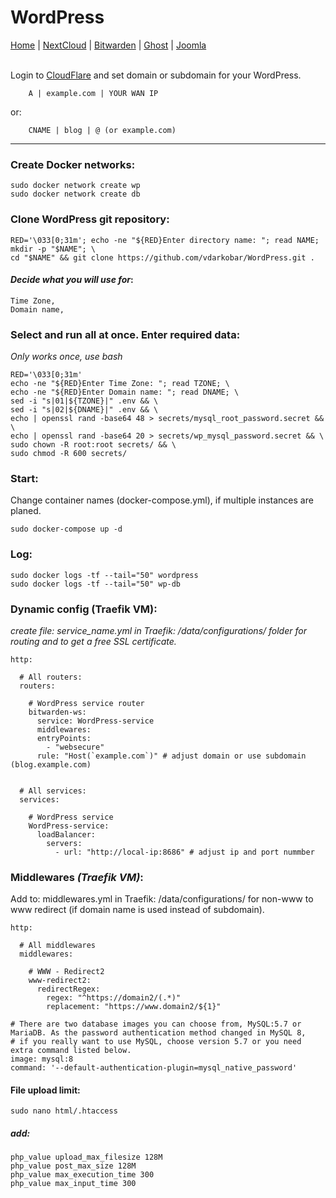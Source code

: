 # WordPress
  
<p align="left">
  <a href="https://github.com/vdarkobar/Home_Cloud#proxmox">Home</a> |
  <a href="https://github.com/vdarkobar/NextCloud#nextcloud">NextCloud</a> |
  <a href="https://github.com/vdarkobar/Bitwarden#bitwarden">Bitwarden</a> |
  <a href="https://github.com/vdarkobar/Ghost-blog">Ghost</a> |
  <a href="https://github.com/vdarkobar/Portainer">Joomla</a>  
  <br><br>
</p>  
  
Login to <a href="https://dash.cloudflare.com/">CloudFlare</a>  and set domain or subdomain for your WordPress.
```
    A | example.com | YOUR WAN IP
```
or:
```
    CNAME | blog | @ (or example.com)
```

---

### Create Docker networks:
```
sudo docker network create wp
sudo docker network create db
```
### Clone WordPress git repository:
```
RED='\033[0;31m'; echo -ne "${RED}Enter directory name: "; read NAME; mkdir -p "$NAME"; \
cd "$NAME" && git clone https://github.com/vdarkobar/WordPress.git .
```
  
#### *Decide what you will use for*:
```
Time Zone,
Domain name,
```
  
### Select and run all at once. Enter required data:
*Only works once, use bash*
```
RED='\033[0;31m'
echo -ne "${RED}Enter Time Zone: "; read TZONE; \
echo -ne "${RED}Enter Domain name: "; read DNAME; \
sed -i "s|01|${TZONE}|" .env && \
sed -i "s|02|${DNAME}|" .env && \
echo | openssl rand -base64 48 > secrets/mysql_root_password.secret && \
echo | openssl rand -base64 20 > secrets/wp_mysql_password.secret && \
sudo chown -R root:root secrets/ && \
sudo chmod -R 600 secrets/
```
    
### Start:  
Change container names (docker-compose.yml), if multiple instances are planed.
```
sudo docker-compose up -d
```
### Log:
```
sudo docker logs -tf --tail="50" wordpress
sudo docker logs -tf --tail="50" wp-db
```
  
### Dynamic config (Traefik VM):
*create file: service_name.yml in Traefik: /data/configurations/ folder for routing and to get a free SSL certificate.*

```
http:

  # All routers:
  routers:

    # WordPress service router
    bitwarden-ws:
      service: WordPress-service
      middlewares:
      entryPoints:
        - "websecure"
      rule: "Host(`example.com`)" # adjust domain or use subdomain (blog.example.com)


  # All services:
  services:

    # WordPress service
    WordPress-service:
      loadBalancer:
        servers:
          - url: "http://local-ip:8686" # adjust ip and port nummber

```
  
### Middlewares *(Traefik VM)*:
Add to: middlewares.yml in Traefik: /data/configurations/ for non-www to www redirect (if domain name is used instead of subdomain).
```
http:

  # All middlewares
  middlewares:
  
    # WWW - Redirect2
    www-redirect2:
      redirectRegex:
        regex: "^https://domain2/(.*)"
        replacement: "https://www.domain2/${1}"
```  
  
```
# There are two database images you can choose from, MySQL:5.7 or MariaDB. As the password authentication method changed in MySQL 8, 
# if you really want to use MySQL, choose version 5.7 or you need extra command listed below.
image: mysql:8
command: '--default-authentication-plugin=mysql_native_password'
```
#### File upload limit:
```
sudo nano html/.htaccess
```
##### *add:*
```
php_value upload_max_filesize 128M
php_value post_max_size 128M
php_value max_execution_time 300
php_value max_input_time 300
```
